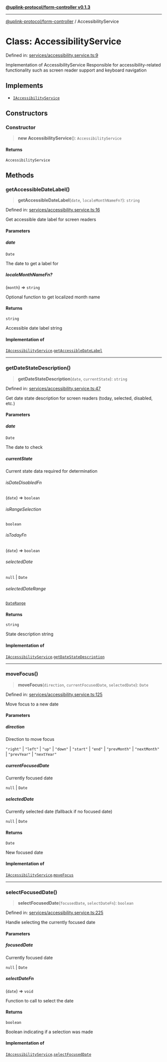 [**@uplink-protocol/form-controller v0.1.3**](../README.md)

***

[@uplink-protocol/form-controller](../globals.md) / AccessibilityService

# Class: AccessibilityService

Defined in: [services/accessibility.service.ts:9](https://github.com/jmkcoder/uplink-protocol-calendar/blob/b7ce0ea27c5f5fc885d8d11198b3335a1464aa83/src/services/accessibility.service.ts#L9)

Implementation of AccessibilityService
Responsible for accessibility-related functionality such as screen reader support
and keyboard navigation

## Implements

- [`IAccessibilityService`](../interfaces/IAccessibilityService.md)

## Constructors

### Constructor

> **new AccessibilityService**(): `AccessibilityService`

#### Returns

`AccessibilityService`

## Methods

### getAccessibleDateLabel()

> **getAccessibleDateLabel**(`date`, `localeMonthNameFn?`): `string`

Defined in: [services/accessibility.service.ts:16](https://github.com/jmkcoder/uplink-protocol-calendar/blob/b7ce0ea27c5f5fc885d8d11198b3335a1464aa83/src/services/accessibility.service.ts#L16)

Get accessible date label for screen readers

#### Parameters

##### date

`Date`

The date to get a label for

##### localeMonthNameFn?

(`month`) => `string`

Optional function to get localized month name

#### Returns

`string`

Accessible date label string

#### Implementation of

[`IAccessibilityService`](../interfaces/IAccessibilityService.md).[`getAccessibleDateLabel`](../interfaces/IAccessibilityService.md#getaccessibledatelabel)

***

### getDateStateDescription()

> **getDateStateDescription**(`date`, `currentState`): `string`

Defined in: [services/accessibility.service.ts:47](https://github.com/jmkcoder/uplink-protocol-calendar/blob/b7ce0ea27c5f5fc885d8d11198b3335a1464aa83/src/services/accessibility.service.ts#L47)

Get date state description for screen readers (today, selected, disabled, etc.)

#### Parameters

##### date

`Date`

The date to check

##### currentState

Current state data required for determination

###### isDateDisabledFn

(`date`) => `boolean`

###### isRangeSelection

`boolean`

###### isTodayFn

(`date`) => `boolean`

###### selectedDate

`null` \| `Date`

###### selectedDateRange

[`DateRange`](../interfaces/DateRange.md)

#### Returns

`string`

State description string

#### Implementation of

[`IAccessibilityService`](../interfaces/IAccessibilityService.md).[`getDateStateDescription`](../interfaces/IAccessibilityService.md#getdatestatedescription)

***

### moveFocus()

> **moveFocus**(`direction`, `currentFocusedDate`, `selectedDate`): `Date`

Defined in: [services/accessibility.service.ts:125](https://github.com/jmkcoder/uplink-protocol-calendar/blob/b7ce0ea27c5f5fc885d8d11198b3335a1464aa83/src/services/accessibility.service.ts#L125)

Move focus to a new date

#### Parameters

##### direction

Direction to move focus

`"right"` | `"left"` | `"up"` | `"down"` | `"start"` | `"end"` | `"prevMonth"` | `"nextMonth"` | `"prevYear"` | `"nextYear"`

##### currentFocusedDate

Currently focused date

`null` | `Date`

##### selectedDate

Currently selected date (fallback if no focused date)

`null` | `Date`

#### Returns

`Date`

New focused date

#### Implementation of

[`IAccessibilityService`](../interfaces/IAccessibilityService.md).[`moveFocus`](../interfaces/IAccessibilityService.md#movefocus)

***

### selectFocusedDate()

> **selectFocusedDate**(`focusedDate`, `selectDateFn`): `boolean`

Defined in: [services/accessibility.service.ts:225](https://github.com/jmkcoder/uplink-protocol-calendar/blob/b7ce0ea27c5f5fc885d8d11198b3335a1464aa83/src/services/accessibility.service.ts#L225)

Handle selecting the currently focused date

#### Parameters

##### focusedDate

Currently focused date

`null` | `Date`

##### selectDateFn

(`date`) => `void`

Function to call to select the date

#### Returns

`boolean`

Boolean indicating if a selection was made

#### Implementation of

[`IAccessibilityService`](../interfaces/IAccessibilityService.md).[`selectFocusedDate`](../interfaces/IAccessibilityService.md#selectfocuseddate)
